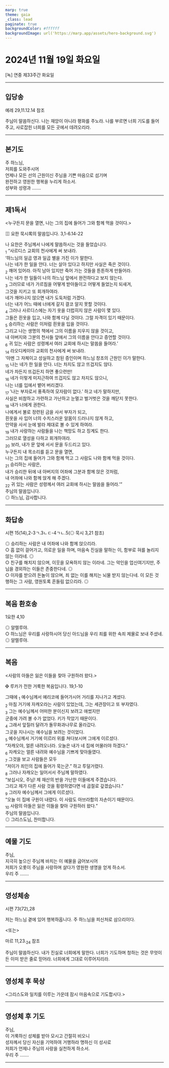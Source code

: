 ```yaml
---
marp: true
theme: gaia
_class: lead
paginate: true
backgroundColor: #ffffff
backgroundImage: url('https://marp.app/assets/hero-background.svg')
---
```


# 2024년 11월 19일 화요일

[녹] 연중 제33주간 화요일  




---

## 입당송

예레 29,11.12.14 참조

주님이 말씀하신다. 나는 재앙이 아니라 평화를 주노라. 나를 부르면 너희 기도를 들어 주고, 사로잡힌 너희를 모든 곳에서 데려오리라.  
  


---

## 본기도

주 하느님,  
저희를 도와주시어  
언제나 모든 선의 근원이신 주님을 기쁜 마음으로 섬기며  
완전하고 영원한 행복을 누리게 하소서.  
성부와 성령과 …….  
  


---

## 제1독서

<누구든지 문을 열면, 나는 그의 집에 들어가 그와 함께 먹을 것이다.>

▥ 요한 묵시록의 말씀입니다. 3,1-6.14-22

나 요한은 주님께서 나에게 말씀하시는 것을 들었습니다.  
<sub>1</sub> “사르디스 교회의 천사에게 써 보내라.  
‘하느님의 일곱 영과 일곱 별을 가진 이가 말한다.  
나는 네가 한 일을 안다. 너는 살아 있다고 하지만 사실은 죽은 것이다.  
<sub>2</sub> 깨어 있어라. 아직 남아 있지만 죽어 가는 것들을 튼튼하게 만들어라.  
나는 네가 한 일들이 나의 하느님 앞에서 완전하다고 보지 않는다.  
<sub>3</sub> 그러므로 네가 가르침을 어떻게 받아들이고 어떻게 들었는지 되새겨,  
그것을 지키고 또 회개하여라.  
네가 깨어나지 않으면 내가 도둑처럼 가겠다.  
너는 내가 어느 때에 너에게 갈지 결코 알지 못할 것이다.  
<sub>4</sub> 그러나 사르디스에는 자기 옷을 더럽히지 않은 사람이 몇 있다.  
그들은 흰옷을 입고, 나와 함께 다닐 것이다. 그럴 자격이 있기 때문이다.  
<sub>5</sub> 승리하는 사람은 이처럼 흰옷을 입을 것이다.  
그리고 나는 생명의 책에서 그의 이름을 지우지 않을 것이고,  
내 아버지와 그분의 천사들 앞에서 그의 이름을 안다고 증언할 것이다.  
<sub>6</sub> 귀 있는 사람은 성령께서 여러 교회에 하시는 말씀을 들어라.’  
<sub>14</sub> 라오디케이아 교회의 천사에게 써 보내라.  
‘아멘 그 자체이고 성실하고 참된 증인이며 하느님 창조의 근원인 이가 말한다.  
<sub>15</sub> 나는 네가 한 일을 안다. 너는 차지도 않고 뜨겁지도 않다.  
네가 차든지 뜨겁든지 하면 좋으련만!  
<sub>16</sub> 네가 이렇게 미지근하여 뜨겁지도 않고 차지도 않으니,  
나는 너를 입에서 뱉어 버리겠다.  
<sub>17</sub> ′나는 부자로서 풍족하여 모자람이 없다.′ 하고 네가 말하지만,  
사실은 비참하고 가련하고 가난하고 눈멀고 벌거벗은 것을 깨닫지 못한다.  
<sub>18</sub> 내가 너에게 권한다.  
나에게서 불로 정련된 금을 사서 부자가 되고,  
흰옷을 사 입어 너의 수치스러운 알몸이 드러나지 않게 하고,  
안약을 사서 눈에 발라 제대로 볼 수 있게 하여라.  
<sub>19</sub> 내가 사랑하는 사람들을 나는 책망도 하고 징계도 한다.  
그러므로 열성을 다하고 회개하여라.  
<sub>20</sub> 보라, 내가 문 앞에 서서 문을 두드리고 있다.  
누구든지 내 목소리를 듣고 문을 열면,  
나는 그의 집에 들어가 그와 함께 먹고 그 사람도 나와 함께 먹을 것이다.  
<sub>21</sub> 승리하는 사람은,  
내가 승리한 뒤에 내 아버지의 어좌에 그분과 함께 앉은 것처럼,  
내 어좌에 나와 함께 앉게 해 주겠다.  
<sub>22</sub> 귀 있는 사람은 성령께서 여러 교회에 하시는 말씀을 들어라.’”  
주님의 말씀입니다.  
◎ 하느님, 감사합니다.  
  


---

## 화답송

시편 15(14),2-3ㄱ.3ㄴㄷ-4ㄱㄴ.5(◎ 묵시 3,21 참조)

◎ 승리하는 사람은 내 어좌에 나와 함께 앉으리라.  
○ 흠 없이 걸어가고, 의로운 일을 하며, 마음속 진실을 말하는 이, 함부로 혀를 놀리지 않는 이라네. ◎  
○ 친구를 해치지 않으며, 이웃을 모욕하지 않는 이라네. 그는 악인을 업신여기지만, 주님을 경외하는 이들은 존중한다네. ◎  
○ 이자를 받으려 돈놀이 않으며, 죄 없는 이를 해치는 뇌물 받지 않는다네. 이 모든 것 행하는 그 사람, 영원토록 흔들림 없으리라. ◎  
  


---

## 복음 환호송

1요한 4,10

◎ 알렐루야.  
○ 하느님은 우리를 사랑하시어 당신 아드님을 우리 죄를 위한 속죄 제물로 보내 주셨네.  
◎ 알렐루야.  
  


---

## 복음

<사람의 아들은 잃은 이들을 찾아 구원하러 왔다.>

✠ 루카가 전한 거룩한 복음입니다. 19,1-10

그때에 <sub>1</sub> 예수님께서 예리코에 들어가시어 거리를 지나가고 계셨다.  
<sub>2</sub> 마침 거기에 자캐오라는 사람이 있었는데, 그는 세관장이고 또 부자였다.  
<sub>3</sub> 그는 예수님께서 어떠한 분이신지 보려고 애썼지만  
군중에 가려 볼 수가 없었다. 키가 작았기 때문이다.  
<sub>4</sub> 그래서 앞질러 달려가 돌무화과나무로 올라갔다.  
그곳을 지나시는 예수님을 보려는 것이었다.  
<sub>5</sub> 예수님께서 거기에 이르러 위를 쳐다보시며 그에게 이르셨다.  
“자캐오야, 얼른 내려오너라. 오늘은 내가 네 집에 머물러야 하겠다.”  
<sub>6</sub> 자캐오는 얼른 내려와 예수님을 기쁘게 맞아들였다.  
<sub>7</sub> 그것을 보고 사람들은 모두  
“저이가 죄인의 집에 들어가 묵는군.” 하고 투덜거렸다.  
<sub>8</sub> 그러나 자캐오는 일어서서 주님께 말하였다.  
“보십시오, 주님! 제 재산의 반을 가난한 이들에게 주겠습니다.  
그리고 제가 다른 사람 것을 횡령하였다면 네 곱절로 갚겠습니다.”  
<sub>9</sub> 그러자 예수님께서 그에게 이르셨다.  
“오늘 이 집에 구원이 내렸다. 이 사람도 아브라함의 자손이기 때문이다.  
<sub>10</sub> 사람의 아들은 잃은 이들을 찾아 구원하러 왔다.”  
주님의 말씀입니다.  
◎ 그리스도님, 찬미합니다.  
  


---

## 예물 기도

주님,  
지극히 높으신 주님께 바치는 이 예물을 굽어보시어  
저희가 오롯이 주님을 사랑하며 살다가 영원한 생명을 얻게 하소서.  
우리 주 …….  
  


---

## 영성체송

시편 73(72),28

저는 하느님 곁에 있어 행복하옵니다. 주 하느님을 피신처로 삼으리이다.  
  
<또는>  
  
마르 11,23.<sub>24</sub> 참조  
  
주님이 말씀하신다. 내가 진실로 너희에게 말한다. 너희가 기도하며 청하는 것은 무엇이든 이미 받은 줄로 믿어라. 너희에게 그대로 이루어지리라.  


---

## 영성체 후 묵상

<그리스도와 일치를 이루는 가운데 잠시 마음속으로 기도합시다.>  


---

## 영성체 후 기도

주님,  
이 거룩하신 성체를 받아 모시고 간절히 비오니  
성자께서 당신 자신을 기억하여 거행하라 명하신 이 성사로  
저희가 언제나 주님의 사랑을 실천하게 하소서.  
우리 주 …….  
  


---